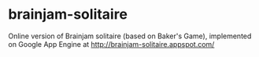 # brainjam-solitaire
Online version of Brainjam solitaire (based on Baker's Game), implemented on Google App Engine at http://brainjam-solitaire.appspot.com/
